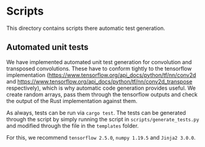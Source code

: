 # Scripts
This directory contains scripts there automatic test generation. 

## Automated unit tests
We have implemented automated unit test generation for convolution and transposed convolutions. These have to conform tightly to the tensorflow implementation (https://www.tensorflow.org/api_docs/python/tf/nn/conv2d and https://www.tensorflow.org/api_docs/python/tf/nn/conv2d_transpose respectively), which is why automatic code generation provides useful. We create random arrays, pass them through the tensorflow outputs and check the output of the Rust implementation against them. 

As always, tests can be run via `cargo test`. The tests can be generated through the script by simply running the script in `scripts/generate_tests.py` and modified through the file in the `templates` folder.

For this, we recommend `tensorflow 2.5.0`, `numpy 1.19.5` and `Jinja2 3.0.0`.